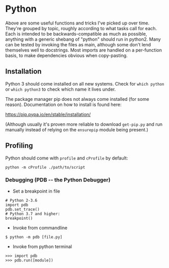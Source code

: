 # Python

Above are some useful functions and tricks I've picked up over time. They're grouped by topic, roughly according to what tasks call for each. Each is intended to be backwards-compatible as much as possible, anything with a generic shebang of "python" should run in python2. Many can be tested by invoking the files as main, although some don't lend themselves well to docstrings. Most imports are handled on a per-function basis, to make dependencies obvious when copy-pasting.

## Installation

Python 3 should come installed on all new systems. Check for `which python` or `which python3` to check which name it lives under.

The package manager pip does not always come installed (for some reason). Documentation on how to install is found here:

https://pip.pypa.io/en/stable/installation/

(Although usually it's proven more reliable to download `get-pip.py` and run manually instead of relying on the `ensurepip` module being present.)

## Profiling

Python should come with `profile` and `cProfile` by default:

```
python -m cProfile ./path/to/script
```

### Debugging (PDB -- the Python Debugger)

* Set a breakpoint in file

```
# Python 2-3.6
import pdb
pdb.set_trace()
# Python 3.7 and higher:
breakpoint()
```

* Invoke from commandline

```
$ python -m pdb [file.py]
```

* Invoke from python terminal

```
>>> import pdb
>>> pdb.run([module])
```

